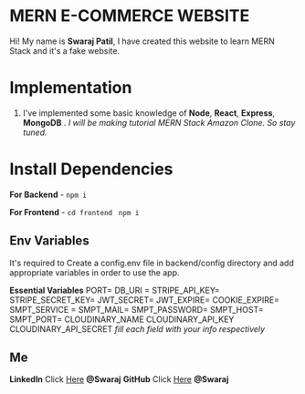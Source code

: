 # MERN E-COMMERCE WEBSITE

Hi! My name is **Swaraj Patil**, I have created this website to learn MERN Stack and it's a fake website.

# Implementation

1.  I've implemented some basic knowledge of **Node**, **React**, **Express**, **MongoDB** . _I will be making tutorial MERN Stack Amazon Clone. So stay tuned._


# Install Dependencies

**For Backend** - `npm i`

**For Frontend** - `cd frontend` ` npm i`

## Env Variables

It's required to Create a config.env file in backend/config directory and add appropriate variables in order to use the app.

**Essential Variables**
PORT=
DB_URI =
STRIPE_API_KEY=
STRIPE_SECRET_KEY=
JWT_SECRET=
JWT_EXPIRE=
COOKIE_EXPIRE=
SMPT_SERVICE =
SMPT_MAIL=
SMPT_PASSWORD=
SMPT_HOST=
SMPT_PORT=
CLOUDINARY_NAME
CLOUDINARY_API_KEY
CLOUDINARY_API_SECRET
_fill each field with your info respectively_

## Me

**LinkedIn** Click [Here](https://in.linkedin.com/in/swaraj1703) **@Swaraj**
**GitHub** Click [Here](https://github.com/Swaraj-Patil) **@Swaraj**
